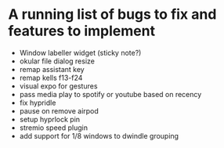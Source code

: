 # A running list of bugs to fix and features to implement

* Window labeller widget (sticky note?)
* okular file dialog resize
* remap assistant key
* remap kells f13-f24
* visual expo for gestures
* pass media play to spotify or youtube based on recency
* fix hypridle
* pause on remove airpod
* setup hyprlock pin
* stremio speed plugin
* add support for 1/8 windows to dwindle grouping

